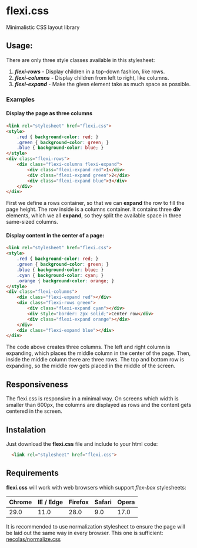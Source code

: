 # flexi.css
Minimalistic CSS layout library

## Usage:
There are only three style classes available in this stylesheet:

1. ***flexi-rows*** - Display children in a top-down fashion, like rows.
2. ***flexi-columns*** - Display children from left to right, like columns.
3. ***flexi-expand*** - Make the given element take as much space as possible.

### Examples
#### Display the page as three columns
```html
<link rel="stylesheet" href="flexi.css">
<style>
    .red { background-color: red; }
    .green { background-color: green; }
    .blue { background-color: blue; }
</style>
<div class="flexi-rows">
    <div class="flexi-columns flexi-expand">
        <div class="flexi-expand red">1</div>
        <div class="flexi-expand green">2</div>
        <div class="flexi-expand blue">3</div>
    </div>
</div>
```
First we define a rows container, so that we can **expand** the row to fill the page height. The row inside is a columns container. It contains three **div** elements, which we all **expand**, so they split the available space in three same-sized columns.

#### Display content in the center of a page:
```html
<link rel="stylesheet" href="flexi.css">
<style>
    .red { background-color: red; }
    .green { background-color: green; }
    .blue { background-color: blue; }
    .cyan { background-color: cyan; }
    .orange { background-color: orange; }
</style>
<div class="flexi-columns">
    <div class="flexi-expand red"></div>
    <div class="flexi-rows green">
        <div class="flexi-expand cyan"></div>
        <div style="border: 2px solid;">Center row</div>
        <div class="flexi-expand orange"></div>
    </div>
    <div class="flexi-expand blue"></div>
</div>

```
The code above creates three columns. The left and right column is expanding, which places the middle column in the center of the page. Then, inside the middle column there are three rows. The top and bottom row is expanding, so the middle row gets placed in the middle of the screen.

## Responsiveness
The flexi.css is responsive in a minimal way. On screens which width is smaller than 600px, the columns are displayed as rows and the content gets centered in the screen.

## Instalation
Just download the **flexi.css** file and include to your html code:
```html
  <link rel="stylesheet" href="flexi.css">
```

## Requirements
**flexi.css** will work with web browsers which support *flex-box* stylesheets:

| Chrome | IE / Edge | Firefox | Safari | Opera |
|--------|-----------|---------|--------|-------|
| 29.0   | 11.0      | 28.0    | 9.0    | 17.0  |

It is recommended to use normalization stylesheet to ensure the page will be laid out the same way in every browser. This one is sufficient: [necolas/normalize.css](github.com/necolas/normalize.css)

